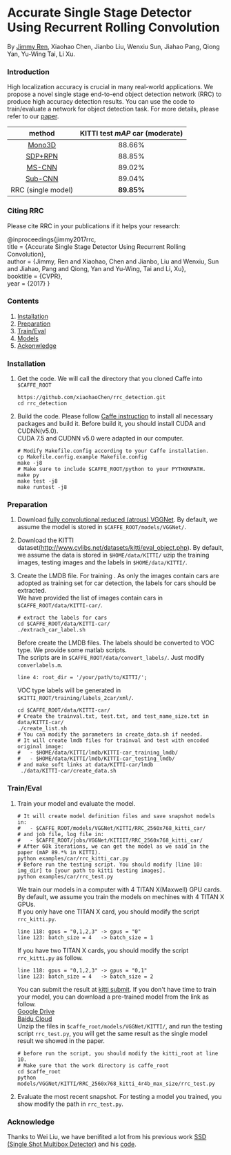 # Accurate Single Stage Detector Using Recurrent Rolling Convolution
By [Jimmy Ren](http://www.jimmyren.com/), Xiaohao Chen, Jianbo Liu, Wenxiu Sun, Jiahao Pang, Qiong Yan, Yu-Wing Tai, Li Xu.

### Introduction

High localization accuracy is crucial in many real-world applications. We propose a novel
single stage end-to-end object detection network (RRC) to produce high accuracy detection results. You can use the code to train/evaluate a network for object detection task. For more details, please refer to our [paper](https://arxiv.org/abs/1704.05776).

| method | KITTI test *mAP* car (moderate)|
| :-------: | :-----: |
| [Mono3D](http://3dimage.ee.tsinghua.edu.cn/cxz/mono3d)| 88.66% |
| [SDP+RPN](http://www.cv-foundation.org/openaccess/content_cvpr_2016/papers/Yang_Exploit_All_the_CVPR_2016_paper.pdf)| 88.85% |
| [MS-CNN](https://github.com/zhaoweicai/mscnn) | 89.02% |
| [Sub-CNN](https://arxiv.org/pdf/1604.04693.pdf) | 89.04% |
| RRC (single model) | **89.85%** |

### Citing RRC

Please cite RRC in your publications if it helps your research:

  @inproceedings{jimmy2017rrc,   
    title = {Accurate Single Stage Detector Using Recurrent Rolling Convolution},     
    author = {Jimmy, Ren and Xiaohao, Chen and Jianbo, Liu and Wenxiu, Sun and Jiahao, Pang and Qiong, Yan and Yu-Wing, Tai and Li, Xu},   
    booktitle = {CVPR},   
    year = {2017}
  }
### Contents
1. [Installation](#installation)
2. [Preparation](#preparation)
3. [Train/Eval](#traineval)
4. [Models](#models)
4. [Ackonwledge](#Acknowledge)
### Installation
1. Get the code. We will call the directory that you cloned Caffe into `$CAFFE_ROOT`
   ```Shell
   https://github.com/xiaohaoChen/rrc_detection.git
   cd rrc_detection
   ```
2. Build the code. Please follow [Caffe instruction](http://caffe.berkeleyvision.org/installation.html) to install all necessary packages and build it.
   Before build it, you should install CUDA and CUDNN(v5.0).    
   CUDA 7.5 and CUDNN v5.0 were adapted in our computer.
   ```Shell
   # Modify Makefile.config according to your Caffe installation.
   cp Makefile.config.example Makefile.config
   make -j8
   # Make sure to include $CAFFE_ROOT/python to your PYTHONPATH.
   make py
   make test -j8
   make runtest -j8
   ```
### Preparation
1. Download [fully convolutional reduced (atrous) VGGNet](https://gist.github.com/weiliu89/2ed6e13bfd5b57cf81d6).
   By default, we assume the model is stored in `$CAFFE_ROOT/models/VGGNet/`.

2. Download the KITTI dataset(http://www.cvlibs.net/datasets/kitti/eval_object.php).
   By default, we assume the data is stored in `$HOME/data/KITTI/`
   uzip the training images, testing images and the labels in `$HOME/data/KITTI/`.

3. Create the LMDB file.
   For training .
   As only the images contain cars are adopted as training set for car detection,  the labels for cars should be extracted.      
   We have provided the list of images contain cars in `$CAFFE_ROOT/data/KITTI-car/`.
   ```Shell
   # extract the labels for cars
   cd $CAFFE_ROOT/data/KITTI-car/
   ./extrach_car_label.sh
   ```

   Before create the LMDB files. The labels should be converted to VOC type. We provide some matlab scripts.     
   The scripts are in `$CAFFE_ROOT/data/convert_labels/`. Just modify `converlabels.m`.
   ```Shell
   line 4: root_dir = '/your/path/to/KITTI/';
   ```
   VOC type labels will be generated in `$KITTI_ROOT/training/labels_2car/xml/`.
   ```Shell
   cd $CAFFE_ROOT/data/KITTI-car/
   # Create the trainval.txt, test.txt, and test_name_size.txt in data/KITTI-car/
   ./create_list.sh
   # You can modify the parameters in create_data.sh if needed.
   # It will create lmdb files for trainval and test with encoded original image:
   #   - $HOME/data/KITTI/lmdb/KITTI-car_training_lmdb/
   #   - $HOME/data/KITTI/lmdb/KITTI-car_testing_lmdb/
   # and make soft links at data/KITTI-car/lmdb
    ./data/KITTI-car/create_data.sh
   ```
### Train/Eval
1. Train your model and evaluate the model.
   ```Shell
   # It will create model definition files and save snapshot models in:
   #   - $CAFFE_ROOT/models/VGGNet/KITTI/RRC_2560x768_kitti_car/
   # and job file, log file in:
   #   - $CAFFE_ROOT/jobs/VGGNet/KITIIT/RRC_2560x768_kitti_car/
   # After 60k iterations, we can get the model as we said in the paper (mAP 89.*% in KITTI).
   python examples/car/rrc_kitti_car.py
   # Before run the testing script. You should modify [line 10: img_dir] to [your path to kitti testing images].
   python examples/car/rrc_test.py
   ```
   We train our models in a computer with 4 TITAN X(Maxwell) GPU cards. By default, we assume you train the models on mechines with 4 TITAN X GPUs.       
   If you only have one TITAN X card, you should modify the script `rrc_kitti.py`.    
   ```Shell
   line 118: gpus = "0,1,2,3" -> gpus = "0"
   line 123: batch_size = 4   -> batch_size = 1
   ```
   If you have two TITAN X cards, you should modify the script `rrc_kitti.py` as follow.
   ```Shell
   line 118: gpus = "0,1,2,3" -> gpus = "0,1"
   line 123: batch_size = 4   -> batch_size = 2
   ```
   You can submit the result at [kitti submit](http://www.cvlibs.net/datasets/kitti/user_login.php).
   If you don't have time to train your model, you can download a pre-trained model from the link as follow.    
   [Google Drive](https://drive.google.com/open?id=0ByGD7RFf_dTxS2ZWcWo5cTVQaDQ)    
   [Baidu Cloud](https://pan.baidu.com/s/1c2H0NxY)    
   Unzip the files in `$caffe_root/models/VGGNet/KITTI/`, and run the testing script `rrc_test.py`, you will get the same result as the single model result we showed in the  paper.
   ```Shell
   # before run the script, you should modify the kitti_root at line 10.
   # Make sure that the work directory is caffe_root
   cd $caffe_root
   python models/VGGNet/KITTI/RRC_2560x768_kitti_4r4b_max_size/rrc_test.py
   ```
2. Evaluate the most recent snapshot.
   For testing a model you trained, you show modify the path in `rrc_test.py`.

### Acknowledge
Thanks to Wei Liu, we have benifited a lot from his previous work [SSD (Single Shot Multibox Detector)](https://arxiv.org/abs/1512.02325) and his [code](https://github.com/weiliu89/caffe/tree/ssd).
